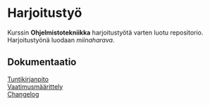 # Harjoitustyö

Kurssin **Ohjelmistotekniikka** harjoitustyötä varten luotu repositorio. Harjoitustyönä luodaan *miinaharava*.

## Dokumentaatio
[Tuntikirjanpito](https://github.com/xelmas/ot-miinaharava/blob/main/dokumentaatio/tuntikirjanpito.md) \
[Vaatimusmäärittely](https://github.com/xelmas/ot-miinaharava/blob/main/dokumentaatio/vaatimusmaarittely.md) \
[Changelog](https://github.com/xelmas/ot-miinaharava/blob/main/dokumentaatio/changelog.md)

